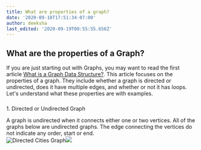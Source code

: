 ```yaml
---
title: What are properties of a graph?
date: '2020-09-18T17:51:34-07:00'
author: deeksha
last_edited: '2020-09-19T00:55:55.656Z'
---
```

## What are the properties of a Graph?

If you are just starting out with Graphs, you may want to read the first article [What is a Graph Data Structure?](https://blweb-ac046.web.app/what-is-graph-data-structure). This article focuses on the properties of a graph. They include whether a graph is directed or undirected, does it have multiple edges, and whether or not it has loops. Let's understand what these properties are with examples.

###   
1\. Directed or Undirected Graph

A graph is undirected when it connects either one or two vertices. All of the graphs below are undirected graphs. The edge connecting the vertices do not indicate any order, start or end.  
![Directed Cities Graph](img/direct-graph-loop.svg "Directed Cities Graph")![](img/phone-directed.svg)